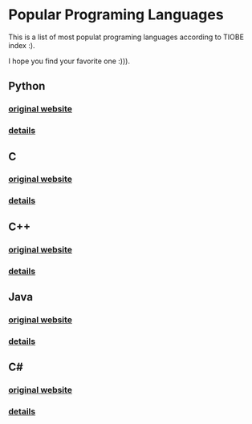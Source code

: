 # Popular Programing Languages

This is a list of most populat programing languages according to TIOBE index :). 

I hope you find your favorite one :))). 

## Python

### **[original website](https://en.wikipedia.org/wiki/Python_(programming_language))**

### **[details](Python.md)**

## C

### **[original website](https://en.wikipedia.org/wiki/C_(programming_language))**

### **[details](C.md)**

## C++

### **[original website](https://en.wikipedia.org/wiki/C++)**

### **[details](C++.md)**

## Java

### **[original website](https://en.wikipedia.org/wiki/Java_(programming_language))**

### **[details](Java.md)**

## C#

### **[original website](https://en.wikipedia.org/wiki/C_Sharp_(programming_language))**

### **[details](C#.md)**

